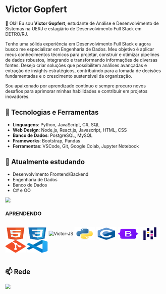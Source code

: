# Victor Gopfert

👋 Olá! Eu sou **Victor Gopfert**, estudante de Análise e Desenvolvimento de Sistemas na UERJ e estagiário de Desenvolvimento Full Stack em DETRO/RJ.

Tenho uma sólida experiência em Desenvolvimento Full Stack e agora busco me especializar em Engenharia de Dados. Meu objetivo é aplicar meus conhecimentos técnicos para projetar, construir e otimizar pipelines de dados robustos, integrando e transformando informações de diversas fontes. Desejo criar soluções que possibilitem análises avançadas e extração de insights estratégicos, contribuindo para a tomada de decisões fundamentadas e o crescimento sustentável da organização.

Sou apaixonado por aprendizado contínuo e sempre procuro novos desafios para aprimorar minhas habilidades e contribuir em projetos inovadores.

## 🔧 Tecnologias e Ferramentas
- **Linguagens**: Python, JavaScript, C#, SQL
- **Web Design**: Node.js, React.js, Javascript, HTML, CSS
- **Banco de Dados**: PostgreSQL, MySQL
- **Frameworks**: Bootstrap, Pandas
- **Ferramentas**: VSCode, Git, Google Colab, Jupyter Notebook

## 🌱 Atualmente estudando
- Desenvolvimento Frontend/Backend
- Engenharia de Dados
- Banco de Dados
- C# e OO

<div align="left>
  <a href="https://github.com/vicgopfert">
  <img height="180em" src="https://github-readme-stats.vercel.app/api/top-langs/?username=vicgopfert&layout=compact&langs_count=9&theme=onedark"/>
</div>

### APRENDENDO

<div style="display: inline_block"><br>
  <img align="center" alt="Victor-HTML" height="40" width="65" src="https://raw.githubusercontent.com/devicons/devicon/master/icons/html5/html5-original.svg">
  <img align="center" alt="Victor-CSS" height="40" width="65" src="https://raw.githubusercontent.com/devicons/devicon/master/icons/css3/css3-original.svg">
  <img align="center" alt="Victor-JS" height="40" width="65" src="https://cdn.jsdelivr.net/gh/devicons/devicon/icons/javascript/javascript-original.svg">
  <img align="center" alt="Victor-Python" height="40" width="65" src="https://raw.githubusercontent.com/devicons/devicon/master/icons/python/python-original.svg">
  <img align="center" alt="Victor-C" height="40" width="65" src="https://raw.githubusercontent.com/devicons/devicon/master/icons/c/c-original.svg">
  <img align="center" alt="Victor-Bootstrap" height="40" width="65" src="https://raw.githubusercontent.com/devicons/devicon/master/icons/bootstrap/bootstrap-original.svg">
  <img align="center" alt="Victor-Pandas" height="40" width="65" src="https://raw.githubusercontent.com/devicons/devicon/master/icons/pandas/pandas-original.svg">
  <img align="center" alt="Victor-Git" height="40" width="65" src="https://raw.githubusercontent.com/devicons/devicon/master/icons/git/git-original.svg">
  <img align="center" alt="Victor-VSCode" height="40" width="65" src="https://raw.githubusercontent.com/devicons/devicon/master/icons/vscode/vscode-original.svg">
</div> <br>

## 📫 Rede
<div>
   <a href="https://www.linkedin.com/in/victor-gopfert-5758292bb/" target="_blank"><img src="https://img.shields.io/badge/-LinkedIn-%230077B5?style=for-the-badge&logo=linkedin&logoColor=white" target="_blank"></a> 
</div>
